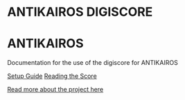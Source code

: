 # ANTIKAIROS DIGISCORE
<h1> ANTIKAIROS</h1>

Documentation for the use of the digiscore for ANTIKAIROS

<a href="https://matralab.github.io/ANTIKAIROS_DOCS/setup"> Setup Guide</a>
<a href="https://matralab.github.io/ANTIKAIROS_DOCS/reading"> Reading the Score</a>



 <a href="https://matralab.github.io/ANTIKAIROS_DOCS/"> Read more about the project here </a>
